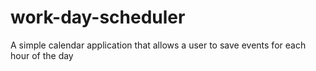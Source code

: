 # work-day-scheduler
A simple calendar application that allows a user to save events for each hour of the day

